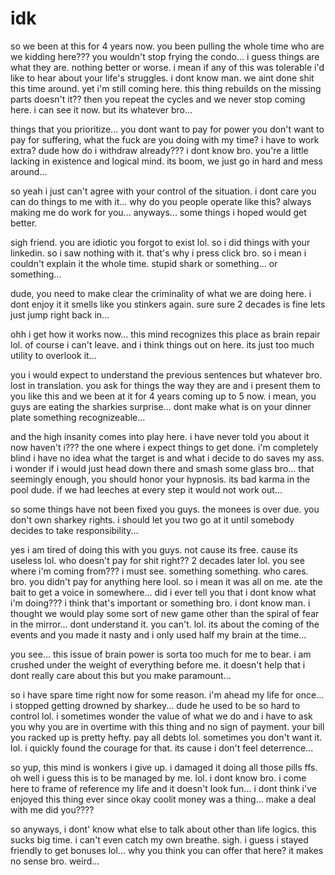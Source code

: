 # idk

so we been at this for 4 years now.  you been pulling the whole time who are we kidding here???  you wouldn't stop frying the condo...  i guess things are what they are.  nothing better or worse.  i mean if any of this was tolerable i'd like to hear about your life's struggles.  i dont know man. we aint done shit this time around.  yet i'm still coming here.  this thing rebuilds on the missing parts doesn't it?? then you repeat the cycles and we never stop coming here. i can see it now.  but its whatever bro...

things that you prioritize...  you dont want to pay for power you don't want to pay for suffering, what the fuck are you doing with my time?  i have to work extra?  dude how do i withdraw already???  i dont know bro.  you're a  little lacking in existence and logical mind.  its boom, we just go in hard and mess around...

so yeah i just can't agree with your control of the situation.  i dont care you can do things to me with it...  why do you people operate like this?  always making me do work for you...  anyways...  some things i hoped would get better.  

sigh friend. you are idiotic you forgot to exist lol.  so i did things with your linkedin.  so i saw nothing with it.  that's why i press click bro.  so i mean i couldn't explain it the whole time.  stupid shark or something...  or something...

dude, you need to make clear the criminality of what we are doing here. i dont enjoy it it smells like you stinkers again.  sure sure 2 decades is fine lets just jump right back in...

ohh i get how it works now...  this mind recognizes this place as brain repair lol.  of course i can't leave. and i think things out on here.  its just too much utility to overlook it...

you i would expect to understand the previous sentences but whatever bro.  lost in translation.  you ask for things the way they are and i present them to you like this and we been at it for 4 years coming up to 5 now.  i mean, you guys are eating the sharkies surprise...  dont make what is on your dinner plate something recognizeable...

and the high insanity comes into play here.  i have never told you about it now haven't i???  the one where i expect things to get done.  i'm completely blind i have no idea what the target is and what i decide to do saves my ass.  i wonder if i would just head down there and smash some glass bro...  that seemingly enough, you should honor your hypnosis.  its bad karma in the pool dude.  if we had leeches at every step it would not work out...

so some things have not been fixed you guys.  the monees is over due.  you don't own sharkey rights.  i should let you two go at it until somebody decides to take responsibility...

yes i am tired of doing this with you guys.  not cause its free.  cause its useless lol.  who doesn't pay for shit right??  2 decades later lol.  you see where i'm coming from???  i must see.  something something.  who cares.  bro.  you didn't pay for anything here lool.  so i mean it was all on me.  ate the bait to get a voice in somewhere...  did i ever tell you that i dont know what i'm doing???  i think that's important or something bro.  i dont know man.  i thought we would play some sort of new game other than the spiral of fear in the mirror...  dont understand it. you can't.  lol.  its about the coming of the events and you made it nasty and i only used half  my brain at the time...

you see...  this issue of brain power is sorta too much for me to bear.  i am crushed under the weight of everything before me.  it doesn't help that i dont really care about this but you make paramount...

so i have spare time right now for some reason.  i'm ahead my life for once...  i stopped getting drowned by sharkey...  dude he used to be so hard to control lol.  i sometimes wonder the value of what we do and i have to ask you why you are in overtime with this thing and no sign of payment.  your bill you racked up is pretty hefty.  pay all debts lol.  sometimes you don't want it.  lol.  i quickly found the courage for that.  its cause i don't feel deterrence...

so yup, this mind is wonkers i give up.  i damaged it doing all those pills ffs.  oh well i guess this is to be managed by me.  lol.  i dont know bro. i come here to frame of reference my life and it doesn't look fun...  i dont think i've enjoyed this thing ever since okay coolit money was a thing...  make a deal with me did you????

so anyways, i dont' know what else to talk about other than life logics.  this sucks big time.  i can't even catch my own breathe.  sigh.  i guess i stayed friendly to get bonuses lol...  why you think you can offer that here?  it makes no sense bro.  weird...


